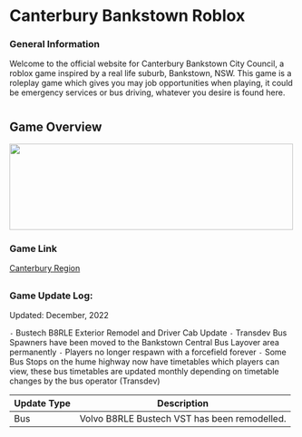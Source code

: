 # Canterbury Bankstown Roblox
### General Information
Welcome to the official website for Canterbury Bankstown City Council, a roblox game inspired by a real life suburb, Bankstown, NSW. This game is a roleplay game which gives you may job opportunities when playing, it could be emergency services or bus driving, whatever you desire is found here.

# 

## Game Overview


<img src="https://user-images.githubusercontent.com/102143827/208001303-ea2d093a-72fb-431c-b1d1-64cddb721aef.png" width="500" height="152" />

### Game Link
[Canterbury Region](https://web.roblox.com/games/11648891857/Canterbury-Region)

## 

### Game Update Log: 
Updated: December, 2022

`-` Bustech B8RLE Exterior Remodel and Driver Cab Update
`-` Transdev Bus Spawners have been moved to the Bankstown Central Bus Layover area permanently
`-` Players no longer respawn with a forcefield forever
`-` Some Bus Stops on the hume highway now have timetables which players can view, these bus timetables are updated monthly depending on timetable changes by the bus operator (Transdev)

| Update Type | Description       |
| ----------- | ----------------- |
| Bus         | Volvo B8RLE Bustech VST has been remodelled.               |
